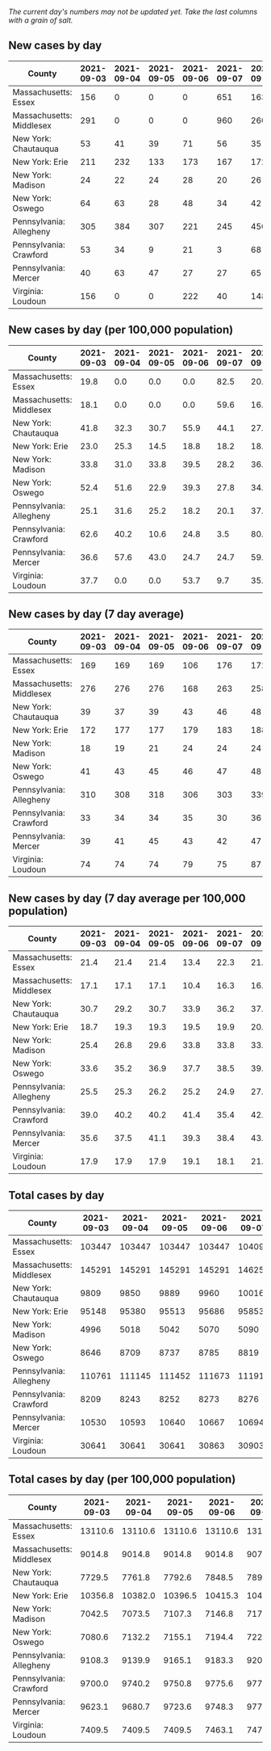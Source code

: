 _The current day's numbers may not be updated yet. Take the last columns with a grain of salt._
## New cases by day

| County | 2021-09-03 | 2021-09-04 | 2021-09-05 | 2021-09-06 | 2021-09-07 | 2021-09-08 | 2021-09-09 |
| --- | --- | --- | --- | --- | --- | --- | --- |
| Massachusetts: Essex | 156 | 0 | 0 | 0 | 651 | 163 |  |
| Massachusetts: Middlesex | 291 | 0 | 0 | 0 | 960 | 260 |  |
| New York: Chautauqua | 53 | 41 | 39 | 71 | 56 | 35 |  |
| New York: Erie | 211 | 232 | 133 | 173 | 167 | 172 |  |
| New York: Madison | 24 | 22 | 24 | 28 | 20 | 26 |  |
| New York: Oswego | 64 | 63 | 28 | 48 | 34 | 42 |  |
| Pennsylvania: Allegheny | 305 | 384 | 307 | 221 | 245 | 450 |  |
| Pennsylvania: Crawford | 53 | 34 | 9 | 21 | 3 | 68 |  |
| Pennsylvania: Mercer | 40 | 63 | 47 | 27 | 27 | 65 |  |
| Virginia: Loudoun | 156 | 0 | 0 | 222 | 40 | 148 |  |

## New cases by day (per 100,000 population)

| County | 2021-09-03 | 2021-09-04 | 2021-09-05 | 2021-09-06 | 2021-09-07 | 2021-09-08 | 2021-09-09 |
| --- | --- | --- | --- | --- | --- | --- | --- |
| Massachusetts: Essex | 19.8 | 0.0 | 0.0 | 0.0 | 82.5 | 20.7 |  |
| Massachusetts: Middlesex | 18.1 | 0.0 | 0.0 | 0.0 | 59.6 | 16.1 |  |
| New York: Chautauqua | 41.8 | 32.3 | 30.7 | 55.9 | 44.1 | 27.6 |  |
| New York: Erie | 23.0 | 25.3 | 14.5 | 18.8 | 18.2 | 18.7 |  |
| New York: Madison | 33.8 | 31.0 | 33.8 | 39.5 | 28.2 | 36.7 |  |
| New York: Oswego | 52.4 | 51.6 | 22.9 | 39.3 | 27.8 | 34.4 |  |
| Pennsylvania: Allegheny | 25.1 | 31.6 | 25.2 | 18.2 | 20.1 | 37.0 |  |
| Pennsylvania: Crawford | 62.6 | 40.2 | 10.6 | 24.8 | 3.5 | 80.4 |  |
| Pennsylvania: Mercer | 36.6 | 57.6 | 43.0 | 24.7 | 24.7 | 59.4 |  |
| Virginia: Loudoun | 37.7 | 0.0 | 0.0 | 53.7 | 9.7 | 35.8 |  |

## New cases by day (7 day average)

| County | 2021-09-03 | 2021-09-04 | 2021-09-05 | 2021-09-06 | 2021-09-07 | 2021-09-08 | 2021-09-09 |
| --- | --- | --- | --- | --- | --- | --- | --- |
| Massachusetts: Essex | 169 | 169 | 169 | 106 | 176 | 172 |  |
| Massachusetts: Middlesex | 276 | 276 | 276 | 168 | 263 | 258 |  |
| New York: Chautauqua | 39 | 37 | 39 | 43 | 46 | 48 |  |
| New York: Erie | 172 | 177 | 177 | 179 | 183 | 188 |  |
| New York: Madison | 18 | 19 | 21 | 24 | 24 | 24 |  |
| New York: Oswego | 41 | 43 | 45 | 46 | 47 | 48 |  |
| Pennsylvania: Allegheny | 310 | 308 | 318 | 306 | 303 | 339 |  |
| Pennsylvania: Crawford | 33 | 34 | 34 | 35 | 30 | 36 |  |
| Pennsylvania: Mercer | 39 | 41 | 45 | 43 | 42 | 47 |  |
| Virginia: Loudoun | 74 | 74 | 74 | 79 | 75 | 87 |  |

## New cases by day (7 day average per 100,000 population)

| County | 2021-09-03 | 2021-09-04 | 2021-09-05 | 2021-09-06 | 2021-09-07 | 2021-09-08 | 2021-09-09 |
| --- | --- | --- | --- | --- | --- | --- | --- |
| Massachusetts: Essex | 21.4 | 21.4 | 21.4 | 13.4 | 22.3 | 21.8 |  |
| Massachusetts: Middlesex | 17.1 | 17.1 | 17.1 | 10.4 | 16.3 | 16.0 |  |
| New York: Chautauqua | 30.7 | 29.2 | 30.7 | 33.9 | 36.2 | 37.8 |  |
| New York: Erie | 18.7 | 19.3 | 19.3 | 19.5 | 19.9 | 20.5 |  |
| New York: Madison | 25.4 | 26.8 | 29.6 | 33.8 | 33.8 | 33.8 |  |
| New York: Oswego | 33.6 | 35.2 | 36.9 | 37.7 | 38.5 | 39.3 |  |
| Pennsylvania: Allegheny | 25.5 | 25.3 | 26.2 | 25.2 | 24.9 | 27.9 |  |
| Pennsylvania: Crawford | 39.0 | 40.2 | 40.2 | 41.4 | 35.4 | 42.5 |  |
| Pennsylvania: Mercer | 35.6 | 37.5 | 41.1 | 39.3 | 38.4 | 43.0 |  |
| Virginia: Loudoun | 17.9 | 17.9 | 17.9 | 19.1 | 18.1 | 21.0 |  |

## Total cases by day

| County | 2021-09-03 | 2021-09-04 | 2021-09-05 | 2021-09-06 | 2021-09-07 | 2021-09-08 | 2021-09-09 |
| --- | --- | --- | --- | --- | --- | --- | --- |
| Massachusetts: Essex | 103447 | 103447 | 103447 | 103447 | 104098 | 104261 |  |
| Massachusetts: Middlesex | 145291 | 145291 | 145291 | 145291 | 146251 | 146511 |  |
| New York: Chautauqua | 9809 | 9850 | 9889 | 9960 | 10016 | 10051 |  |
| New York: Erie | 95148 | 95380 | 95513 | 95686 | 95853 | 96025 |  |
| New York: Madison | 4996 | 5018 | 5042 | 5070 | 5090 | 5116 |  |
| New York: Oswego | 8646 | 8709 | 8737 | 8785 | 8819 | 8861 |  |
| Pennsylvania: Allegheny | 110761 | 111145 | 111452 | 111673 | 111918 | 112368 |  |
| Pennsylvania: Crawford | 8209 | 8243 | 8252 | 8273 | 8276 | 8344 |  |
| Pennsylvania: Mercer | 10530 | 10593 | 10640 | 10667 | 10694 | 10759 |  |
| Virginia: Loudoun | 30641 | 30641 | 30641 | 30863 | 30903 | 31051 |  |

## Total cases by day (per 100,000 population)

| County | 2021-09-03 | 2021-09-04 | 2021-09-05 | 2021-09-06 | 2021-09-07 | 2021-09-08 | 2021-09-09 |
| --- | --- | --- | --- | --- | --- | --- | --- |
| Massachusetts: Essex | 13110.6 | 13110.6 | 13110.6 | 13110.6 | 13193.1 | 13213.8 |  |
| Massachusetts: Middlesex | 9014.8 | 9014.8 | 9014.8 | 9014.8 | 9074.3 | 9090.5 |  |
| New York: Chautauqua | 7729.5 | 7761.8 | 7792.6 | 7848.5 | 7892.6 | 7920.2 |  |
| New York: Erie | 10356.8 | 10382.0 | 10396.5 | 10415.3 | 10433.5 | 10452.2 |  |
| New York: Madison | 7042.5 | 7073.5 | 7107.3 | 7146.8 | 7175.0 | 7211.6 |  |
| New York: Oswego | 7080.6 | 7132.2 | 7155.1 | 7194.4 | 7222.2 | 7256.6 |  |
| Pennsylvania: Allegheny | 9108.3 | 9139.9 | 9165.1 | 9183.3 | 9203.4 | 9240.4 |  |
| Pennsylvania: Crawford | 9700.0 | 9740.2 | 9750.8 | 9775.6 | 9779.2 | 9859.5 |  |
| Pennsylvania: Mercer | 9623.1 | 9680.7 | 9723.6 | 9748.3 | 9773.0 | 9832.4 |  |
| Virginia: Loudoun | 7409.5 | 7409.5 | 7409.5 | 7463.1 | 7472.8 | 7508.6 |  |
